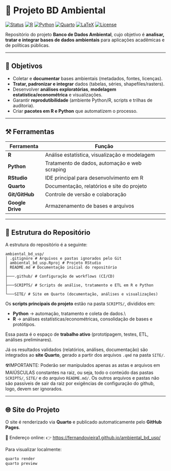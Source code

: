 # 📘 Projeto BD Ambiental

[![Status](https://img.shields.io/badge/Status-Work%20in%20Progress-yellow)]()
[![R](https://img.shields.io/badge/R-%3E%3D4.0-orange)](https://www.r-project.org/)
[![Python](https://img.shields.io/badge/Python-%3E%3D3.9-blue)](https://www.python.org/)
[![Quarto](https://img.shields.io/badge/Quarto-%3E%3D1.0-purple)](https://quarto.org/)
[![LaTeX](https://img.shields.io/badge/LaTeX-Project-lightgrey)](https://www.latex-project.org/)
[![License](https://img.shields.io/badge/License-USP-green.svg)](LICENSE)

Repositório do projeto **Banco de Dados Ambiental**, cujo objetivo é **analisar, tratar e integrar bases de dados ambientais** para aplicações acadêmicas e de políticas públicas.

------------------------------------------------------------------------

## 📌 Objetivos

-   Coletar e **documentar** bases ambientais (metadados, fontes, licenças).
-   **Tratar, padronizar e integrar** dados (tabelas, séries, shapefiles/rasters).
-   Desenvolver **análises exploratórias**, **modelagem estatística/econométrica** e visualizações.
-   Garantir **reprodutibilidade** (ambiente Python/R, scripts e trilhas de auditoria).
-   Criar **pacotes em R e Python** que automatizem o processo.

------------------------------------------------------------------------

## ⚒️ Ferramentas

| Ferramenta       | Função                                        |
|------------------|-----------------------------------------------|
| **R**            | Análise estatística, visualização e modelagem |
| **Python**       | Tratamento de dados, automação e web scraping |
| **RStudio**      | IDE principal para desenvolvimento em R       |
| **Quarto**       | Documentação, relatórios e site do projeto    |
| **Git/GitHub**   | Controle de versão e colaboração              |
| **Google Drive** | Armazenamento de bases e arquivos             |

------------------------------------------------------------------------

## 📂 Estrutura do Repositório

A estrutura do repositório é a seguinte:

``` text
ambiental_bd_usp/
│ .gitignore # Arquivos e pastas ignorados pelo Git
│ ambiental_bd_usp.Rproj # Projeto RStudio
│ README.md # Documentação inicial do repositório
│
├───.github/ # Configuração de workflows (CI/CD)
│
├───SCRIPTS/ # Scripts de análise, tratamento e ETL em R e Python
│
└───SITE/ # Site em Quarto (documentação, análises e visualizações)
```

Os **scripts principais do projeto** estão na pasta `SCRIPTS/`, divididos em:

-   **Python** → automação, tratamento e coleta de dados.\
-   **R** → análises estatísticas/econométricas, consolidação de bases e protótipos.

Essa pasta é o espaço de **trabalho ativo** (prototipagem, testes, ETL, análises preliminares).

Já os resultados validados (relatórios, análises, documentação) são integrados ao **site Quarto**, gerado a partir dos arquivos `.qmd` na pasta `SITE/`.

☢️IMPORTANTE: Poderão ser manipulados apenas as astas e arquivos em MAIÚSCULAS constantes na raiz, ou seja, todo o conteúdo das pastas `SCRIPTS/`, `SITE/` e do arquivo `README.md/`. Os outros arquivos e pastas não são passíveis de sair da raiz por exigências de configuração do github, logo, devem ser ignorados.

------------------------------------------------------------------------

## 🌐 Site do Projeto

O site é renderizado via **Quarto** e publicado automaticamente pelo **GitHub Pages**.

📍 Endereço online:
👉 <https://fernandovieira1.github.io/ambiental_bd_usp/>

Para visualizar localmente:

```bash
quarto render 
quarto preview
